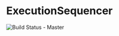﻿# ExecutionSequencer

![Build Status - Master](https://dev.azure.com/jmwfr73/jmw_fr/_apis/build/status/jmw-fr.Jmw.ExecutionSequencer?branchName=master)
